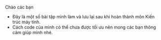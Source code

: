 Chào các bạn
- Đây là một số bài tập mình làm và lưu lại sau khi hoàn thành môn Kiến trúc máy tính.
- Cách code của mình có thể chưa được tối ưu nên mong các bạn thông cảm giúp mình nhé.